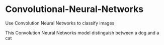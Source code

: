 # Convolutional-Neural-Networks
Use Convolution Neural Networks to classify images

This Convolution Neural Networks model distinguish between a dog and a cat
